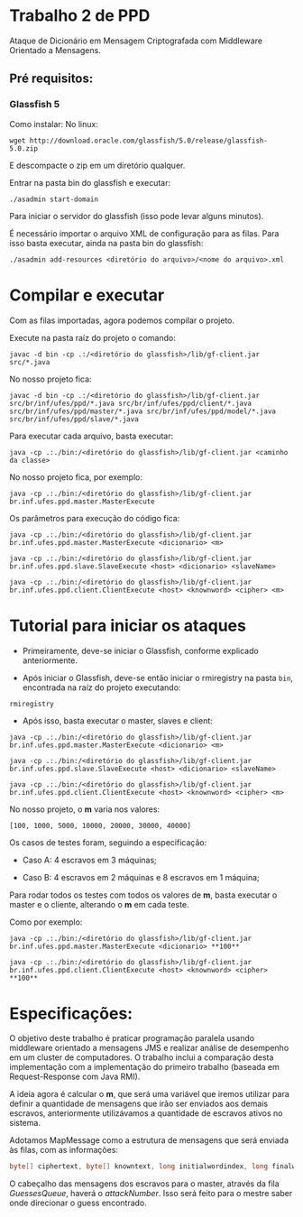# Trabalho 2 de PPD
Ataque de Dicionário em Mensagem Criptografada com Middleware Orientado a Mensagens.

## Pré requisitos:
### Glassfish 5
Como instalar:
No linux:

`wget http://download.oracle.com/glassfish/5.0/release/glassfish-5.0.zip`

E descompacte o zip em um diretório qualquer.

Entrar na pasta bin do glassfish e executar:

`./asadmin start-domain`

Para iniciar o servidor do glassfish (isso pode levar alguns minutos).

É necessário importar o arquivo XML de configuração para as filas. Para isso basta executar, ainda na pasta bin do glassfish:

`./asadmin add-resources <diretório do arquivo>/<nome do arquivo>.xml`

# Compilar e executar

Com as filas importadas, agora podemos compilar o projeto.

Execute na pasta raíz do projeto o comando:

`javac -d bin -cp .:/<diretório do glassfish>/lib/gf-client.jar src/*.java`

No nosso projeto fica:

`javac -d bin -cp .:/<diretório do glassfish>/lib/gf-client.jar src/br/inf/ufes/ppd/*.java src/br/inf/ufes/ppd/client/*.java src/br/inf/ufes/ppd/master/*.java src/br/inf/ufes/ppd/model/*.java src/br/inf/ufes/ppd/slave/*.java`

Para executar cada arquivo, basta executar:

`java -cp .:./bin:/<diretório do glassfish>/lib/gf-client.jar <caminho da classe>`

No nosso projeto fica, por exemplo:

`java -cp .:./bin:/<diretório do glassfish>/lib/gf-client.jar br.inf.ufes.ppd.master.MasterExecute`

Os parâmetros para execução do código fica:

`java -cp .:./bin:/<diretório do glassfish>/lib/gf-client.jar br.inf.ufes.ppd.master.MasterExecute <dicionario> <m>`

`java -cp .:./bin:/<diretório do glassfish>/lib/gf-client.jar br.inf.ufes.ppd.slave.SlaveExecute <host> <dicionario> <slaveName>`

`java -cp .:./bin:/<diretório do glassfish>/lib/gf-client.jar br.inf.ufes.ppd.client.ClientExecute <host> <knownword> <cipher> <m>`

# Tutorial para iniciar os ataques

- Primeiramente, deve-se iniciar o Glassfish, conforme explicado anteriormente.

- Após iniciar o Glassfish, deve-se então iniciar o rmiregistry na pasta `bin`, encontrada na raíz do projeto executando:

`rmiregistry`

- Após isso, basta executar o master, slaves e client:

`java -cp .:./bin:/<diretório do glassfish>/lib/gf-client.jar br.inf.ufes.ppd.master.MasterExecute <dicionario> <m>`

`java -cp .:./bin:/<diretório do glassfish>/lib/gf-client.jar br.inf.ufes.ppd.slave.SlaveExecute <host> <dicionario> <slaveName>`

`java -cp .:./bin:/<diretório do glassfish>/lib/gf-client.jar br.inf.ufes.ppd.client.ClientExecute <host> <knownword> <cipher> <m>`

No nosso projeto, o **m** varia nos valores:

`[100, 1000, 5000, 10000, 20000, 30000, 40000]`

Os casos de testes foram, seguindo a especificação:

- Caso A: 4 escravos em 3 máquinas;

- Caso B: 4 escravos em 2 máquinas e 8 escravos em 1 máquina;

Para rodar todos os testes com todos os valores de **m**, basta executar o master e o cliente, alterando o **m** em cada teste.

Como por exemplo:

`java -cp .:./bin:/<diretório do glassfish>/lib/gf-client.jar br.inf.ufes.ppd.master.MasterExecute <dicionario> **100**`

`java -cp .:./bin:/<diretório do glassfish>/lib/gf-client.jar br.inf.ufes.ppd.client.ClientExecute <host> <knownword> <cipher> **100**`

# Especificações:

O objetivo deste trabalho é praticar programação paralela usando middleware orientado a mensagens JMS e realizar análise de desempenho em um cluster de computadores. O trabalho inclui a comparação desta implementação com a implementação do primeiro trabalho (baseada em Request-Response com Java RMI).

A ideia agora é calcular o **m**, que será uma variável que iremos utilizar para definir a quantidade de mensagens que irão ser enviados aos demais escravos, anteriormente utilizávamos a quantidade de escravos ativos no sistema.

Adotamos MapMessage como a estrutura de mensagens que será enviada às filas, com as informações:
```java
byte[] ciphertext, byte[] knowntext, long initialwordindex, long finalwordindex, int attackNumber;
```

O cabeçalho das mensagens dos escravos para o master, através da fila _GuessesQueue_, haverá o _attackNumber_. Isso será feito para o mestre saber onde direcionar o guess encontrado.
